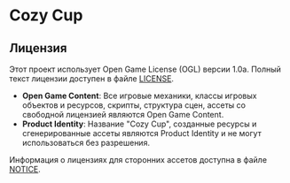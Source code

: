 # Cozy Cup

## Лицензия

Этот проект использует Open Game License (OGL) версии 1.0a. Полный текст лицензии доступен в файле [LICENSE](LICENSE).

- **Open Game Content**: Все игровые механики, классы игровых объектов и ресурсов, скрипты, структура сцен, ассеты со свободной лицензией являются Open Game Content.
- **Product Identity**: Название "Cozy Cup", созданные ресурсы и сгенерированные ассеты являются Product Identity и не могут использоваться без разрешения.

Информация о лицензиях для сторонних ассетов доступна в файле [NOTICE](NOTICE).
 
